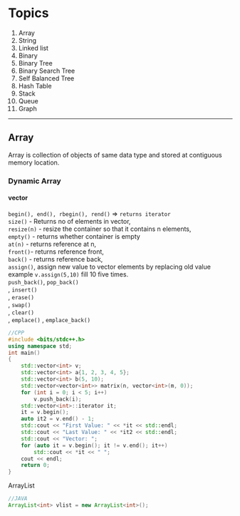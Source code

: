# Topics

1. Array
2. String
3. Linked list
4. Binary
5. Binary Tree
6. Binary Search Tree
7. Self Balanced Tree
8. Hash Table
9. Stack
10. Queue
11. Graph

---

## Array

Array is collection of objects of same data type and stored at contiguous memory location.

### Dynamic Array

#### vector

`begin(), end(), rbegin(), rend()` => `returns iterator`\
`size()` - Returns no of elements in vector,\
`resize(n)` - resize the container so that it contains n elements,\
`empty()` - returns whether container is empty\
 `at(n)` - returns reference at n,\
`front()`- returns reference front,\
`back()` - returns reference back,\
 `assign()`, assign new value to vector elements by replacing old value example `v.assign(5,10)` fill 10 five times.\
 `push_back()`, `pop_back()`\
 , `insert()`\
 , `erase()`\
 , `swap()`\
 , `clear()`\
 , `emplace()`
 , `emplace_back()`

```CPP
//CPP
#include <bits/stdc++.h>
using namespace std;
int main()
{
    std::vector<int> v;
    std::vector<int> a{1, 2, 3, 4, 5};
    std::vector<int> b(5, 10);
    std::vector<vector<int>> matrix(n, vector<int>(m, 0));
    for (int i = 0; i < 5; i++)
        v.push_back(i);
    std::vector<int>::iterator it;
    it = v.begin();
    auto it2 = v.end() - 1;
    std::cout << "First Value: " << *it << std::endl;
    std::cout << "Last Value: " << *it2 << std::endl;
    std::cout << "Vector: ";
    for (auto it = v.begin(); it != v.end(); it++)
        std::cout << *it << " ";
    cout << endl;
    return 0;
}
```

ArrayList

```java
//JAVA
ArrayList<int> vlist = new ArrayList<int>();
```
